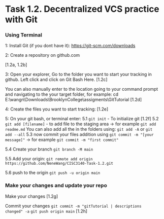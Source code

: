 # Task 1.2. Decentralized VCS practice with Git

### Using Terminal
1: Install Git (if you dont have it): https://git-scm.com/downloads

2: Create a repository on github.com

[1.2a, 1.2b]

3: Open your explorer, Go to the folder you want to start your tracking in github. Left click and click on Git Bash Here.
[1.2c]

You can also manually  enter to the location going to your command prompt and navigating to the your target folder, for example:
    cd E:\wangn\Downloads\BrooklynCollege\assigments\GitTutorial
[1.2d]

4: Create the files you want to start tracking:
[1.2e]

5: On your git bash, or terminal enter:
5.1
`git init` - To initialize git [1.2f]
5.2
`git add [filename]` - to add file to the staging area 
-> for example `git add readme.md`
You can also add all the in the folders using: `git add -A` or `git add --all`
5.3
now commit your files addition using `git commit -m "[your message]"` 
-> for example `git commit -m "first commit"`

5.4 Create your branch
`git branch -M main`

5.5 Add your origin:
`git remote add origin https://github.com/NeneWang/CISC3140-Task-1.2.git`

5.6 push to the origin
`git push -u origin main`

### Make your changes and update your repo
Make your changes
[1.2g]

Commit your changes
`git commit -m "gitTutorial | descriptions changed" -a`
`git push origin main`
[1.2h]












